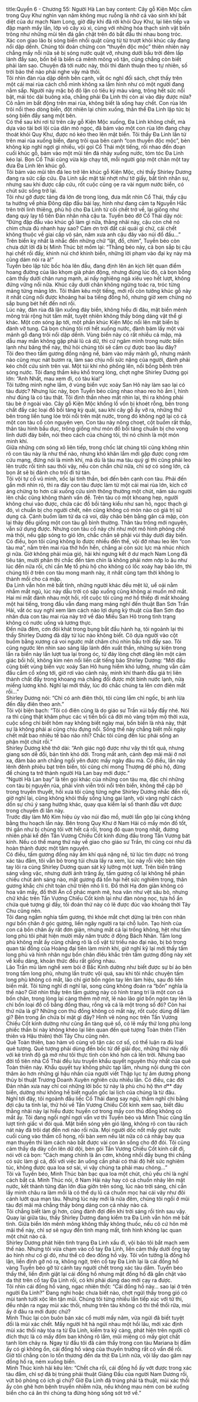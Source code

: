 title:Quyển 6 - Chương 55: Người Hà Lan bay
content:
Cây gỗ Kiện Mộc cắm trong Quy Khư nghìn vạn năm không mục ruỗng là nhờ cả vào sinh khí bất diệt của dư mạch Nam Long, giờ đây khi đã rời khỏi Quy Khư, lại liên tiếp va đập mạnh mấy lần, lớp vỏ cây xù xì, cùng với những hóa thạch sinh vật biển trông như những mũi tên đá gắn chặt trên đó bắt đầu thi nhau bong tróc. Xác con giao lão bị sóng biển nhồi quật cũng từ từ trượt khỏi khúc cây đang nổi dập dềnh. Chúng tôi đoán chừng con “thuyền độc mộc” thiên nhiên này chẳng mấy nỗi nữa sẽ bị sóng nước quật vỡ, nhưng dưới bầu trời đêm lấp lánh đầy sao, bốn bề là biển cả mênh mông vô tận, cũng chẳng còn biết phải làm sao. Chuyện đã tới nước này, thôi thì đành thuận theo tự nhiên, số trời bảo thế nào phải nghe vậy mà thôi.<br>Tôi nhìn đàn rùa dập dềnh bên cạnh, vắt óc nghĩ đối sách, chợt thấy trên một cái mai rùa cách chỗ mình không xa lắm hình như có một người đang nằm sấp. Người này mặc bộ đô lặn có tiêu ký màu vàng, trông hết sức nổi bật, mái tóc dài buông xõa, chẳng phải Đa Linh thì còn ai vào đây được nữa? Cô nằm im bất động trên mai rùa, không biết là sống hay chết. Con rùa lớn trôi nổi theo dòng biển, đột nhiên lại chìm xuống, thân thể Đa Linh lập tức bị sóng biển đẩy sang một bên.<br>Có thể sau khi rơi từ trên cây gỗ Kiện Mộc xuống, Đa Linh không chết, mà dựa vào tài bơi lội của dân mò ngọc, đã bám vào một con rùa lớn đang chạy thoát khỏi Quy Khư, được nó kéo theo lên mặt biển. Tôi thấy Đa Linh lăn từ trên mai rùa xuống biển, đang trôi qua bên cạnh “con thuyền độc mộc”, bèn không kịp nghĩ ngợi gì nhiều, vội gọi Cổ Thái một tiếng, rồi nhao đến đoạn cuối khúc gỗ, bám vào một mũi tên đá nhảy xuống nước, tóm tóc Đa Linh kéo lại. Bọn Cổ Thái cũng vừa kịp chạy tới, mỗi người góp một chân một tay đưa Đa Linh lên khúc gỗ.<br>Tôi bám vào mũi tên đá leo trở lên khúc gỗ Kiện Mộc, chỉ thấy Shirley Dương đang ra sức cấp cứu. Đa Linh sắc mặt tái nhợt như tờ giấy, bất tỉnh nhân sự, nhưng sau khi được cấp cứu, rốt cuộc cũng ọe ra vài ngụm nước biển, có chút sức sống trở lại.<br>Tôi như gỡ được tảng đá lớn đè trong lòng, đưa mắt nhìn Cổ Thái, thấy cậu ta hướng về phía Đông dập đầu bái lạy, hình như đang cảm tạ Nguyễn Hắc trên trời linh thiêng, phù hộ cho Đa Linh từ cõi chết trở về, lại giống như đang quỳ lạy tổ tiên Đản nhân nhà cậu ta. Tuyền béo đỡ Cổ Thái dậy nói: “Đừng đập đầu vào khúc gỗ làm gì nữa, thằng nhãi này, cậu còn chê nó chìm chưa đủ nhanh hay sao? Cám ơn trời đất cái quái gì chứ, cái chết không thuộc về giai cấp vô sản, năm xưa anh cậu đây vào núi đổ đấu...”<br>Trên biển kỵ nhất là nhắc đến những chữ “lật, đổ, chìm”, Tuyền béo còn chưa dứt lời đã bị Minh Thúc bịt mồm lại: “Thằng béo này, cả bọn sắp bị cậu hại chết rồi đấy, khinh núi chớ khinh biển, những lời phạm vào đại kỵ này mà cũng dám nói ra à!”<br>Tuyền béo lập tức bốc hỏa lên đầu, đang định lên án kịch liệt quan điểm hoang đường của lão khọm già phản động, nhưng đúng lúc đó, cả bọn bỗng cảm thấy dưới chân rung mạnh, ai nấy nghiêng ngả xiêu vẹo hết lượt, không đứng vững nổi nữa. Khúc cây dưới chân không ngừng toác ra, tróc từng mảng từng mảng lớn. Tôi thầm kêu một tiếng, mới rồi còn tưởng khúc gỗ này ít nhất cũng nổi được khoảng hai ba tiếng đồng hồ, nhưng giờ xem chừng nó sắp bung bét hết đến nơi rồi.<br>Lúc này, đàn rùa đã lặn xuống đáy biển, không hiểu đi đâu, mặt biển mênh mông trải rộng hút tầm mắt, tuyệt nhiên không thấy bóng dáng vật thể gì khác. Một cơn sóng ập tới, một phần khúc Kiện Mộc nổi lên mặt biển bị đánh vỡ tung. Cả bọn chúng tôi rơi hết xuống nước, đành bám lấy một vài mảnh gỗ đang trôi nổi dập dềnh. Vùng biển này có rất nhiều cá mập, mà dẫu may mắn không gặp phải lũ cá dữ, thì cứ ngâm mình trong nước biển lạnh như băng thế này, thử hỏi chúng tôi sẽ cầm cự được bao lâu đây?<br>Tôi đeo theo tấm gương đồng nặng nề, bám vào mấy mảnh gỗ, nhưng mảnh nào cũng mục nát bươm ra, làm sao chịu nổi sức nặng của người, đành phải kéo chốt cứu sinh trên vai. Một túi khí nhỏ phồng lên, nổi bồng bềnh trên sóng nước. Tôi đang thầm kêu khổ trong lòng, chợt nghe Shirley Dương gọi lớn: “Anh Nhất, mau xem đi, có tàu kìa!”<br>Tôi tưởng mình nghe lầm, ở vùng biển vực xoáy San Hô này làm sao lại có tàu được? Nhưng lúc này, bọn Tuyền béo cũng nhao nhao reo hò ầm ĩ, hình như đúng là có tàu thật. Tôi định thần nheo mắt nhìn lại, thì ra không phải tàu bè ở ngoài vào. Cây gỗ Kiện Mộc khổng lồ vốn bị khoét rỗng, bên trong chất đầy các loại đồ bồi táng kỳ quái, sau khi cây gỗ ấy vỡ ra, những thứ bên trong liền tung lóe trôi nổi trên mặt nước, trong đó không ngờ lại có cả một con tàu cổ còn nguyên vẹn. Con tàu này nông choẹt, cột buồm rất thấp, thân tàu hình bầu dục, trông giống như món đồ bồi táng chuẩn bị cho vong linh dưới đáy biển, nói theo cách của chúng tôi, thì nó chính là một món minh khí.<br>Giữa những cơn sóng xô liên tiếp, trong chốc lát chúng tôi cũng không nhìn rõ con tàu này là như thế nào, nhưng khó khăn lắm mới gặp được cọng rơm cứu mạng, đừng nói là minh khí, mà dù là tàu ma tàu quỷ gì thì cũng phải leo lên trước rồi tính sau thôi vậy, nếu còn chần chừ nữa, chỉ sợ có sóng lớn, cả bọn ắt sẽ bị đánh cho trôi đi tứ tán.<br>Tôi vội tự cổ vũ mình, xốc lại tinh thần, bơi đến bên cạnh con tàu. Phải đến gần mới nhìn rõ, thì ra đáy con tàu được làm từ một cái mai rùa lớn, kích cỡ áng chừng to hơn cái xuồng cứu sinh thông thường một chút, năm sáu người lên chắc cũng không thành vấn đề. Trên tàu có một khoang hẹp, người không chui vào được, chứa các đồ bồi táng kiểu như san hô, ngọc thạch gì đó, vì chuẩn bị cho người chết, nên cũng không có món nào có giá trị sử dụng cả. Cánh buồm làm từ da cá voi, dây chão bện bằng gân cá mập, còn lại thảy đều giống một con tàu gỗ bình thường. Thân tàu trông mới nguyên, vẫn sử dụng được. Nhưng con tàu cổ này chỉ như một mô hình phỏng chế mà thôi, nếu gặp sóng to gió lớn, chắc chắn sẽ phải vùi thây dưới đáy biển.<br>Có điều, bọn tôi cũng không lo được nhiều đến thế, vội đỡ nhau leo lên “con tàu ma”, nằm trên mai rùa thở hổn hển, chẳng ai còn sức lực mà nhúc nhích gì nữa. Giờ không phải mùa gió, hải khí ngưng kết ở dư mạch Nam Long đã tiêu tán, mười phần thì chắc đến tám chín là không phải nơm nớp lo âu như lúc đến nữa rồi, chỉ cần Mẹ tổ phù hộ cho không có lốc xoáy hay bão lớn, thì chúng tôi ở trên con tàu mong manh này, ít nhất cũng tạm thời không lo thành mồi cho cá mập.<br>Đa Linh vẫn hôn mê bất tỉnh, những người khác đều mệt lử, uể oải nằm nhắm mắt ngủ, lúc này dẫu trời có sập xuống cũng không ai muốn mở mắt. Hai mí mắt đánh nhau một hồi, rốt cuộc tôi cũng mơ hồ thiếp đi mất khoảng một hai tiếng, trong đầu vẫn đang mang máng nghĩ đến thuật Ban Sơn Trấn Hải, vắt óc suy nghĩ xem làm cách nào lợi dụng kỳ thuật của Ban Sơn đạo nhân đưa con tàu mai rùa này trở về đảo Miếu San Hô trong tình trạng không có nước uống và lương thực.<br>Đến nửa đêm, cơn đói khát trong bụng bắt đầu hành hạ, tôi ngoảnh lại thì thấy Shirley Dương đã dậy từ lúc nào không biết. Cô dựa người vào cột buồm bằng xương cá voi ngước mắt chăm chú nhìn bầu trời đầy sao. Tôi cũng ngước lên nhìn sao sáng lấp lánh đến xuất thần, những sự kiện trong lần ra biển này lần lượt tua lại trong óc, từ đáy lòng chợt dâng lên một cảm giác bồi hồi, không kìm nén nổi liền cất tiếng bảo Shirley Dương: “Mới đầu cũng biết vùng biển vực xoáy San Hô hung hiểm khó lường, nhưng vẫn cắm đầu cắm cổ xông tới, giờ rơi vào cảnh này, minh khí thanh đầu giá trị liên thành chất đầy trong khoang mà chẳng đổi được một bình nước lạnh, nửa miếng lương khô. Nghĩ lại mới thấy, lúc đó chắc chúng ta lên cơn điên mất rồi...”<br>Shirley Dương nói: “Chỉ có anh điên thôi, tôi cùng lắm chỉ ngốc, bị anh lừa đến đây điên theo anh.”<br>Tôi vội biện bạch: “Tôi có điên cũng là do giáo sư Trần xúi bẩy đấy nhé. Nói ra thì cũng thật khâm phục các vị tiền bối cả đời mò vàng trộm mộ thời xưa, cuộc sống chỉ biết hôm nay không biết ngày mai, bốn biển là nhà này, thật sự là không phải ai cũng chịu đựng nổi. Sống thế này chẳng biết mỗi ngày chết mất bao nhiêu tế bào não nhỉ? Chắc tôi cũng đến lúc phải sống an phận một chút rồi.”<br>Shirley Dương khẽ thở dài: “Anh giác ngộ được như vậy thì tốt quá, nhưng giang sơn dễ đổi, bản tính khó dời. Trong mắt anh, cảnh đẹp mãi mãi ở nơi xa, đảm bảo anh chẳng ngồi yên được mấy ngày đâu mà. Có điều, lần này lênh đênh phiêu bạt trên biển, tôi cũng chỉ mong Thượng đế phù hộ, đừng để chúng ta trở thành người Hà Lan bay mới được.”<br>“Người Hà Lan bay” là tên gọi khác của những con tàu ma, đặc chỉ những con tàu bị nguyền rủa, phải vĩnh viễn trôi nổi trên biển, không thể cập bờ trong truyền thuyết, hồi xưa tôi cũng từng nghe Shirley Dương nhắc đến rồi, giờ nghĩ lại, cũng không khỏi thấy sống lưng gai lạnh, vội vàng nghĩ cách dồn sự chú ý sang hướng khác, quay qua kiểm lại số thanh đầu vớt được trong chuyến đi lần này.<br>Trước đây làm Mô Kim hiệu úy vào núi đào mồ, mười lần gộp lại cũng không bằng thu hoạch lần này. Bên trong Quy Khư ở Nam Hải có mấy món đồ tốt, thì gần như bị chúng tôi vớt hết cả rồi, trong đó quan trọng nhất, đương nhiên phải kể đến Tần Vương Chiếu Cốt kính đứng đầu trong Tần Vương bát kính. Nếu có thể mang thứ này về giao cho giáo sư Trần, thì cũng coi như đã hoàn thành được một tâm nguyện.<br>Có điều, tấm gương đồng này âm khí quá nặng nề, từ lúc tìm được nó trong xác tàu đắm, tôi vẫn bỏ trong túi chưa lấy ra xem, lúc này rỗi việc bèn tiện tay lôi ra cùng Shirley Dương quan sát kỹ lưỡng một lượt. Trên biển trăng sáng vằng vặc, nhưng dưới ánh trăng ấy, tấm gương cổ lại không hề phản chiếu chút ánh sáng nào, mặt gương đã tổn hại hết sức nghiêm trọng, thân gương khắc chi chít toàn chữ triện nhỏ li ti. Đồ thời Hạ đơn giản không có hoa văn mấy, đồ thời Ân cổ phác mạnh mẽ, hoa văn như vệt sâu bò, nhưng chữ khắc trên Tần Vương Chiếu Cốt kính lại như đàn nòng nọc, tựa hồ ẩn chứa quẻ tượng gì đấy, tôi đoán thứ này có lẽ được đúc vào khoảng thời Tây Chu cũng nên. <br>Tôi đang ngắm nghía tấm gương, thì khóe mắt chợt dừng lại trên con nhân ngư bốn chân ở góc gương, liền ngây người ra tại chỗ luôn. Tạo hình của con cá bốn chân ấy rất đơn giản, nhưng mắt cá lại trống không, hệt như tấm long phù tôi phát hiện mười mấy năm trước ở động Bách Nhãn. Tấm long phù không mắt ấy cũng chẳng rõ là cổ vật từ triều nào đại nào, bị bỏ trong quan tài đồng của Hoàng đại tiên làm minh khí, giờ nghĩ kỹ lại mới thấy tấm long phù và hình nhân ngư bốn chân điêu khắc trên tấm gương đồng này xét về kiểu dáng, khoản thức đều rất giống nhau.<br>Lão Trần mù làm nghề xem bói ở Bắc Kinh dường như biết được sự bí ảo bên trong tấm long phù, nhưng lần trước vội quá, sau khi tôi nhắc chuyện tấm long phù không có mắt, lão chỉ giơ bốn ngón tay lên làm hiệu, sau đó liền biến mất. Tôi từng nghĩ đi nghĩ lại, song cũng không đoán ra “bốn” nghĩa là thế nào? Giờ nhìn thấy trên tấm gương này có hình trang trí là một con cá bốn chân, trong lòng lại càng thêm mờ mịt, lẽ nào lão giơ bốn ngón tay lên là chỉ bốn loại đồ cổ bằng đồng thau, rồng và cá là một trong số đó? Còn hai thứ nữa là gì? Những con thú đồng không có mắt này, rốt cuộc dùng để làm gì? Bên trong ẩn chứa bí mật gì đây? Hình vẽ nòng nọc trên Tần Vương Chiếu Cốt kính dường như cũng ẩn tàng quẻ số, có lẽ mấy thứ long phù long phiếc thần bí này không khéo lại liên quan đến quẻ tượng Toàn thiên (Tiên thiên và Hậu thiên) thời Tây Chu cũng nên.<br>Quẻ Toàn thiên, bao hàm vô cùng vô tận các cơ số, có thể luận ra đủ loại quẻ tượng. Quẻ tượng phải dùng đến bốc từ để giải đọc, những thứ này đối với kẻ trình độ gà mờ như tôi thực tình còn khó hơn cả lên trời. Nhưng bao đời tổ tiên nhà Cổ Thái đều lưu truyền khẩu quyết nguyên thủy nhất của quẻ Toàn thiên này. Khẩu quyết tuy không phức tạp lắm, nhưng nội dung thì còn thâm ảo hơn những gì hậu nhân của người viết Thập lục tự âm dương phong thủy bí thuật Trương Doanh Xuyên nghiên cứu nhiều lần. Có điều, các đời Đản nhân xưa nay chỉ coi những lời bốc từ này là phù chú hộ th*n d*** đáy biển, dường như không hề biết nguồn gốc lai lịch của chúng là từ đâu.<br>Nghĩ tới đây, tôi ngoảnh đầu liếc Cổ Thái đang say ngủ, thầm nghĩ chi bằng đợi cậu ta tỉnh lại, thử hỏi về Tần Vương Chiếu Cốt kính xem sao, biết đâu thằng nhãi này lại hiểu được huyền cơ trong mấy con thú đồng không có mắt ấy. Tôi đang ngồi nghĩ ngợi vẩn vơ thì Tuyền béo và Minh Thúc cũng lần lượt tỉnh giấc vì đói quá. Mặt biển sóng yên gió lặng, không rõ con tàu rách nát này đã trôi dạt đến nơi nào rồi nữa. Mọi người dốc nốt mấy giọt nước cuối cùng vào thấm cổ họng, rồi bàn xem nếu lát nữa có cá nhảy bay qua mạn thuyền thì làm cách nào bắt được vài con ăn sống cho đỡ đói. Tôi cũng cảm thấy dạ dày cồn lên dữ dội, bèn gói Tần Vương Chiếu Cốt kính cất đi, nói với cả bọn: “Cách mạng chính là ăn cơm, không nhồi đầy bụng thì chẳng có sức làm gì cả, đối với việc ăn uống cần phải có thái độ hết sức nghiêm túc, không được qua loa sơ sài, vì vậy chúng ta phải mau chóng...” <br>Tôi và Tuyền béo, Minh Thúc bàn bạc qua loa một chút, chủ yếu chỉ là nghĩ cách bắt cá. Minh Thúc nói, ở Nam Hải này hay có cá chuồn nhảy lên mặt nước, kết thành từng đàn lớn đùa giỡn trên sóng, lúc nào trời sáng, chỉ cần lấy minh châu ra làm mồi là có thể dụ lũ cá chuồn mọc hai cái vây như đôi cánh lướt qua mạn tàu. Nhưng lúc này mới là nửa đêm, chúng tôi ngồi ở mũi tàu đợi mãi mà chẳng thấy bóng dáng con cá nhảy nào cả.<br>Tôi chẳng biết làm gì hơn, cũng đành đợi đến khi trời sáng rồi tính sau vậy. Quay lại giữa tàu, thấy Shirley Dương đang kiểm tra Đa Linh vẫn hôn mê bất tỉnh. Giữa biển lớn mênh mông không thầy không thuốc, nếu cô cứ hôn mê mãi thế này, chỉ sợ sẽ nguy đến tính mạng mất, tình hình không lạc quan một chút nào cả.<br>Shirley Dương phát hiện tình trạng Đa Linh xấu đi, vội bảo tôi bắt mạch xem thế nào. Nhưng tôi vừa chạm vào cổ tay Đa Linh, liền cảm thấy dưới ống tay áo hình như có gì đó, như thể cô đeo đồng hồ vậy. Tôi vốn tưởng là đồng hồ lặn, liền định gỡ nó ra, không ngờ, trên cổ tay Đa Linh lại là cái đồng hồ vàng Tuyền béo gỡ từ cánh tay người chết trong xác tàu dắm. Tuyền béo thấy thế, liền định giật lại cái đồng hồ nhưng mặt đồng hồ đã gắn chặt vào da thịt trên cổ tay Đa Linh rồi, có khi phải dùng dao mới cạy ra được.<br>Tôi nhìn cái đồng hồ vàng, ngạc nhiên thốt: “Cái đồng hồ này… sao lại ở trên người Đa Linh?” Đang nghi hoặc chưa biết nào, chợt ngửi thấy trong gió có mùi tanh tưởi xộc lên tận mũi. Chúng tôi từng nhiều lần tiếp xúc với tử thi, đều nhận ra ngay mùi xác thối, nhưng trên tàu không có thi thể thối rữa, mùi ấy ở đâu ra mới được chứ?<br>Minh Thúc lại còn buôn bán xác cổ mười mấy năm, vừa ngửi đã biết tuyệt đối là mùi xác chết. Mấy người hít hà ngửi nhau một hồi lâu, mới xác định mùi xác thối này tỏa ra từ Đa Linh, kiểm tra kỹ càng, phát hiện trên người cô đích thực là có mấy đốm ban không rõ lắm, mũi miệng có mấy giọt chất tanh lòm chảy ra. Ngay từ đầu tôi đã cảm thấy trong con tàu Mariana bị đắm ấy có gì không ổn, cái đồng hồ vàng của thuyền trưởng rất có vấn đề rồi. Giờ tôi chẳng còn lo tổn thương đến da thịt Đa Linh nữa, vội lấy dao găm nạy đồng hồ ra, ném xuống biển.<br>Minh Thúc kinh hãi kêu lên: “Chết cha rồi, cái đồng hồ ấy vớt được trong xác tàu đắm, chỉ sợ đã bị trúng phải thuật Giáng Đầu của người Nam Dương rồi, vứt bỏ phỏng có ích gì chứ? Giờ Đa Linh đã trúng phải tà thuật, mùi xác thối ấy còn ghê hơn bệnh truyền nhiễm nữa, nếu không mau ném con bé xuống biển cho cá ăn thì chúng ta đừng hòng sống sót trở về.”